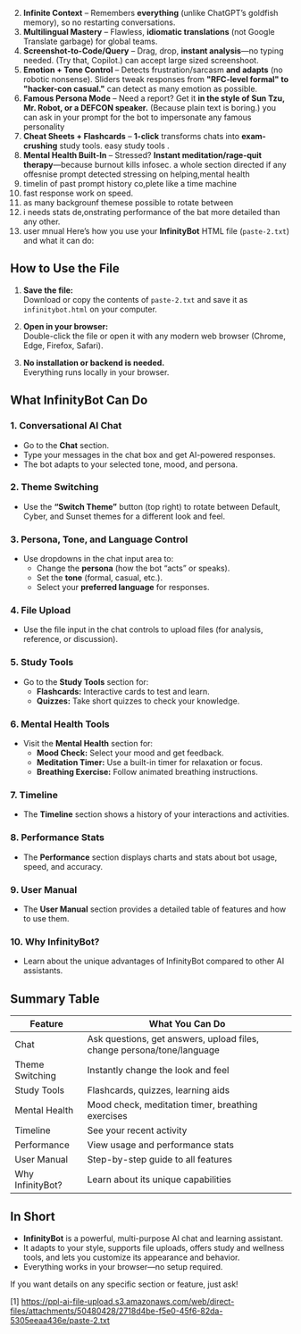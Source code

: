 


2. **Infinite Context** – Remembers **everything** (unlike ChatGPT’s goldfish memory), so no restarting conversations.  
3. **Multilingual Mastery** – Flawless, **idiomatic translations** (not Google Translate garbage) for global teams.  
4. **Screenshot-to-Code/Query** – Drag, drop, **instant analysis**—no typing needed. (Try that, Copilot.)  can accept large sized screenshoot. 
5. **Emotion + Tone Control** – Detects frustration/sarcasm **and adapts** (no robotic nonsense). Sliders tweak responses from **"RFC-level formal" to "hacker-con casual."**  can detect as many emotion as possible.
7. **Famous Persona Mode** – Need a report? Get it **in the style of Sun Tzu, Mr. Robot, or a DEFCON speaker.** (Because plain text is boring.)  you can ask in your prompt for the bot to impersonate any famous personality
8. **Cheat Sheets + Flashcards** – **1-click** transforms chats into **exam-crushing** study tools.  easy study tools .  
10. **Mental Health Built-In** – Stressed? **Instant meditation/rage-quit therapy**—because burnout kills infosec.  a whole section directed if any offesnise prompt detected stressing on helping,mental health
11. timelin of past prompt history co,plete like a time machine
12. fast response work on speed.
13. as many backgrounf themese possible to rotate between
14. i needs stats de,onstrating performance of the bat more detailed than any other.
15. user mnual
Here’s how you use your **InfinityBot** HTML file (`paste-2.txt`) and what it can do:

## How to Use the File

1. **Save the file:**  
   Download or copy the contents of `paste-2.txt` and save it as `infinitybot.html` on your computer.

2. **Open in your browser:**  
   Double-click the file or open it with any modern web browser (Chrome, Edge, Firefox, Safari).

3. **No installation or backend is needed.**  
   Everything runs locally in your browser.

## What InfinityBot Can Do

### 1. **Conversational AI Chat**
- Go to the **Chat** section.
- Type your messages in the chat box and get AI-powered responses.
- The bot adapts to your selected tone, mood, and persona.

### 2. **Theme Switching**
- Use the **“Switch Theme”** button (top right) to rotate between Default, Cyber, and Sunset themes for a different look and feel.

### 3. **Persona, Tone, and Language Control**
- Use dropdowns in the chat input area to:
  - Change the **persona** (how the bot “acts” or speaks).
  - Set the **tone** (formal, casual, etc.).
  - Select your **preferred language** for responses.

### 4. **File Upload**
- Use the file input in the chat controls to upload files (for analysis, reference, or discussion).

### 5. **Study Tools**
- Go to the **Study Tools** section for:
  - **Flashcards:** Interactive cards to test and learn.
  - **Quizzes:** Take short quizzes to check your knowledge.

### 6. **Mental Health Tools**
- Visit the **Mental Health** section for:
  - **Mood Check:** Select your mood and get feedback.
  - **Meditation Timer:** Use a built-in timer for relaxation or focus.
  - **Breathing Exercise:** Follow animated breathing instructions.

### 7. **Timeline**
- The **Timeline** section shows a history of your interactions and activities.

### 8. **Performance Stats**
- The **Performance** section displays charts and stats about bot usage, speed, and accuracy.

### 9. **User Manual**
- The **User Manual** section provides a detailed table of features and how to use them.

### 10. **Why InfinityBot?**
- Learn about the unique advantages of InfinityBot compared to other AI assistants.

## Summary Table

| Feature                | What You Can Do                                                        |
|------------------------|------------------------------------------------------------------------|
| Chat                   | Ask questions, get answers, upload files, change persona/tone/language |
| Theme Switching        | Instantly change the look and feel                                     |
| Study Tools            | Flashcards, quizzes, learning aids                                     |
| Mental Health          | Mood check, meditation timer, breathing exercises                      |
| Timeline               | See your recent activity                                               |
| Performance            | View usage and performance stats                                       |
| User Manual            | Step-by-step guide to all features                                     |
| Why InfinityBot?       | Learn about its unique capabilities                                    |

## In Short

- **InfinityBot** is a powerful, multi-purpose AI chat and learning assistant.
- It adapts to your style, supports file uploads, offers study and wellness tools, and lets you customize its appearance and behavior.
- Everything works in your browser—no setup required.

If you want details on any specific section or feature, just ask!

[1] https://ppl-ai-file-upload.s3.amazonaws.com/web/direct-files/attachments/50480428/2718d4be-f5e0-45f6-82da-5305eeaa436e/paste-2.txt
